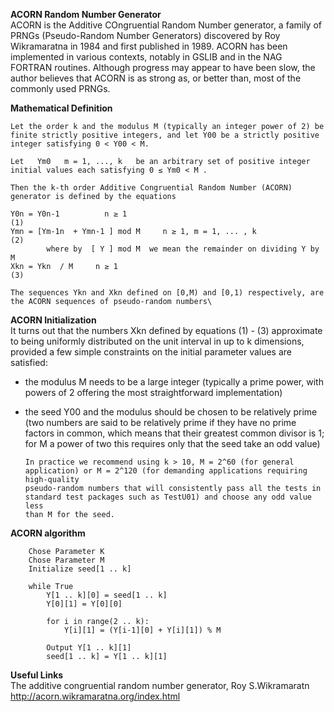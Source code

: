 **ACORN Random Number Generator**\
ACORN is the Additive COngruential Random Number generator, a family of PRNGs (Pseudo-Random Number Generators) discovered  by Roy Wikramaratna in 1984 and first published in 1989. ACORN has been implemented in various contexts, notably in GSLIB and in the NAG FORTRAN routines. Although progress may appear to have been slow, the author believes that ACORN is as strong as, or better than, most of the commonly used PRNGs.

**Mathematical Definition**

    Let the order k and the modulus M (typically an integer power of 2) be finite strictly positive integers, and let Y00 be a strictly positive 
    integer satisfying 0 < Y00 < M.

    Let   Ym0   m = 1, ..., k   be an arbitrary set of positive integer initial values each satisfying 0 ≤ Ym0 < M .
    
    Then the k-th order Additive Congruential Random Number (ACORN) generator is defined by the equations
    
    Y0n = Y0n-1          n ≥ 1                                                      (1) 
    Ymn = [Ym-1n  + Ymn-1 ] mod M     n ≥ 1, m = 1, ... , k                         (2) 
            where by  [ Y ] mod M  we mean the remainder on dividing Y by M 
    Xkn = Ykn  / M     n ≥ 1                                                        (3)
    
    The sequences Ykn and Xkn defined on [0,M) and [0,1) respectively, are the ACORN sequences of pseudo-random numbers\
    
**ACORN Initialization**\
It turns out that the numbers Xkn defined by equations (1) - (3) approximate to being uniformly distributed on the unit interval in up to k dimensions, provided a few simple constraints on the initial parameter values are satisfied:

-   the modulus M needs to be a large integer (typically a prime power, with powers of 2 offering the most straightforward implementation)
-   the seed Y00 and the modulus should be chosen to be relatively prime (two numbers are said to be relatively prime if they have no prime factors in common, which means that their greatest common divisor is 1; for M a power of two this requires only that the seed take an odd value)

        
        In practice we recommend using k > 10, M = 2^60 (for general application) or M = 2^120 (for demanding applications requiring high-quality
        pseudo-random numbers that will consistently pass all the tests in standard test packages such as TestU01) and choose any odd value less 
        than M for the seed.


**ACORN algorithm**

        Chose Parameter K
        Chose Parameter M
        Initialize seed[1 .. k]
        
        while True
            Y[1 .. k][0] = seed[1 .. k]
            Y[0][1] = Y[0][0]
            
            for i in range(2 .. k):
                Y[i][1] = (Y[i-1][0] + Y[i][1]) % M
            
            Output Y[1 .. k][1]
            seed[1 .. k] = Y[1 .. k][1]
            
    
**Useful Links**\
The additive congruential random number generator, Roy S.Wikramaratn\
http://acorn.wikramaratna.org/index.html
